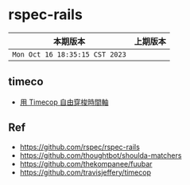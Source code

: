 # rspec-rails

|本期版本|上期版本
|:---:|:---:
`Mon Oct 16 18:35:15 CST 2023` |

## timeco

* [用 Timecop 自由穿梭時間軸](https://medium.com/@tonyhsu/%E7%94%A8-timecop-%E8%87%AA%E7%94%B1%E7%A9%BF%E6%A2%AD%E6%99%82%E9%96%93%E8%BB%B8-e9d606e8dbd3)


## Ref

* <https://github.com/rspec/rspec-rails>
* <https://github.com/thoughtbot/shoulda-matchers>
* <https://github.com/thekompanee/fuubar>
* <https://github.com/travisjeffery/timecop>